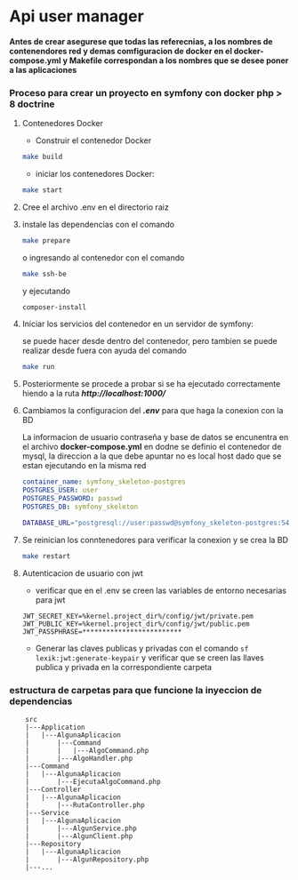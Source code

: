 # Api user manager

#### Antes de crear asegurese que todas las referecnias, a los nombres de contenendores red y demas comfiguracion de docker en el **docker-compose.yml** y Makefile correspondan a los nombres que se desee poner a las aplicaciones 

### Proceso para crear un proyecto en symfony con docker php > 8 doctrine

1. Contenedores Docker
   - Construir el contenedor Docker
    ```bash
    make build
    ```
   
   - iniciar los contenedores Docker:
    ```bash
    make start
    ```

2. Cree el archivo .env en el directorio raiz

3. instale las dependencias con el comando
    ```bash
    make prepare
    ```
    o  ingresando al contenedor con el comando
    ```bash
    make ssh-be
    ```
    y ejecutando 
    ```bash
    composer-install
    ```

4. Iniciar los servicios del contenedor en un servidor de symfony:

    se puede hacer desde dentro del contenedor, pero tambien se puede realizar desde fuera con ayuda del comando
    ```bash
    make run
    ```

5. Posteriormente se procede a probar si se ha ejecutado correctamente hiendo a la ruta ***http://localhost:1000/***

6. Cambiamos la configuracion del ***.env*** para que haga la conexion con la BD

    La informacion de usuario contraseña y base de datos se encunentra en el archivo
    **docker-compose.yml** en dodne se definio el contenedor de mysql, la direccion a la  que debe apuntar no es local host dado que se estan ejecutando en la misma red
    ```yml
    container_name: symfony_skeleton-postgres
    POSTGRES_USER: user
    POSTGRES_PASSWORD: passwd
    POSTGRES_DB: symfony_skeleton
    ```
    
    ```bash
    DATABASE_URL="postgresql://user:passwd@symfony_skeleton-postgres:5432/symfony_skeleton?serverVersion=16&charset=utf8"
    ```

7. Se reinician los conntenedores para verificar la conexion y se crea la BD
    ```bash
    make restart
    ```

8. Autenticacion de usuario con jwt

    - verificar que en el .env se creen las variables de entorno necesarias para jwt
    ``` .dotenv
    JWT_SECRET_KEY=%kernel.project_dir%/config/jwt/private.pem
    JWT_PUBLIC_KEY=%kernel.project_dir%/config/jwt/public.pem
    JWT_PASSPHRASE=*************************
    ```

    - Generar las claves publicas y privadas con el comando
    ``` sf lexik:jwt:generate-keypair ```
    y verificar que se creen las llaves publica y privada en la correspondiente carpeta

### estructura de carpetas para que funcione la inyeccion de dependencias
```
    src
    |---Application
    |   |---AlgunaAplicacion
    |       |---Command
    |       |   |---AlgoCommand.php
    |       |---AlgoHandler.php
    |---Command
    |   |---AlgunaAplicacion
    |       |---EjecutaAlgoCommand.php
    |---Controller
    |   |---AlgunaAplicacion
    |       |---RutaController.php
    |---Service
    |   |---AlgunaAplicacion
    |       |---AlgunService.php
    |       |---AlgunClient.php
    |---Repository
    |   |---AlgunaAplicacion
    |       |---AlgunRepository.php
    |---...
```
